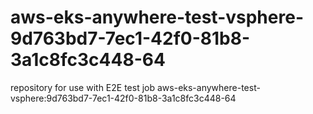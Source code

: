 # aws-eks-anywhere-test-vsphere-9d763bd7-7ec1-42f0-81b8-3a1c8fc3c448-64
repository for use with E2E test job aws-eks-anywhere-test-vsphere:9d763bd7-7ec1-42f0-81b8-3a1c8fc3c448-64

